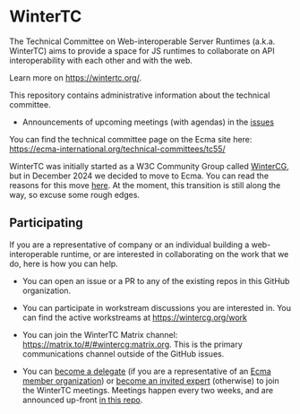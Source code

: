 # WinterTC

The Technical Committee on Web-interoperable Server Runtimes (a.k.a. WinterTC)
aims to provide a space for JS runtimes to collaborate on API interoperability
with each other and with the web.

Learn more on https://wintertc.org/.

This repository contains administrative information about the technical
committee.

- Announcements of upcoming meetings (with agendas) in the [issues][meetings]

You can find the technical committee page on the Ecma site here:
https://ecma-international.org/technical-committees/tc55/

WinterTC was initially started as a W3C Community Group called
[WinterCG](https://www.w3.org/community/wintercg/), but in December 2024 we
decided to move to Ecma. You can read the reasons for this move
[here][standardization]. At the moment, this transition is still along the way,
so excuse some rough edges.

## Participating

If you are a representative of company or an individual building a
web-interoperable runtime, or are interested in collaborating on the work that
we do, here is how you can help.

- You can open an issue or a PR to any of the existing repos in this GitHub
  organization.

- You can participate in workstream discussions you are interested in. You can
  find the active workstreams at https://wintercg.org/work

- You can join the WinterTC Matrix channel:
  https://matrix.to/#/#wintercg:matrix.org. This is the primary
  communications channel outside of the GitHub issues.

- You can [become a delegate][new-delegate] (if you are a representative of an
  [Ecma member organization][ecma-members]) or
  [become an invited expert][new-invited-expert] (otherwise) to join the
  WinterTC meetings. Meetings happen every two weeks, and are announced up-front
  [in this repo][meetings].

[meetings]: https://github.com/wintercg/admin/issues?q=is%3Aissue+is%3Aopen+label%3Ameeting
[new-delegate]: https://github.com/wintercg/admin/issues/new?template=new-delegate.md
[new-invited-expert]: https://github.com/wintercg/admin/issues/new?template=new-invited-expert.md
[ecma-members]: https://ecma-international.org/members/
[standardization]: ./standardization.md